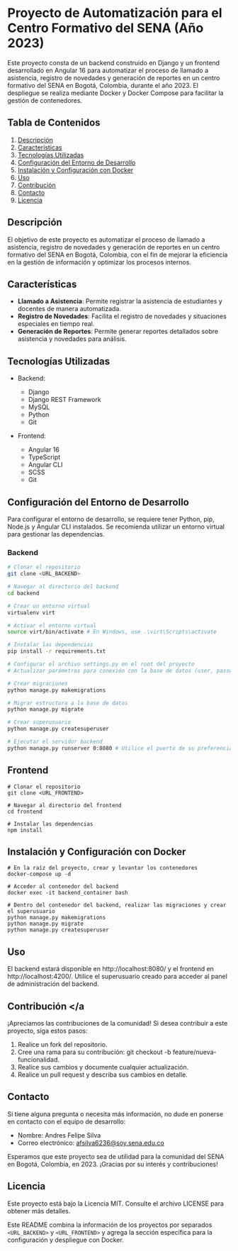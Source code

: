 # Proyecto de Automatización para el Centro Formativo del SENA (Año 2023)

Este proyecto consta de un backend construido en Django y un frontend desarrollado en Angular 16 para automatizar el proceso de llamado a asistencia, registro de novedades y generación de reportes en un centro formativo del SENA en Bogotá, Colombia, durante el año 2023. El despliegue se realiza mediante Docker y Docker Compose para facilitar la gestión de contenedores.

## Tabla de Contenidos

1. [Descripción](#descripcion)
2. [Características](#caracteristicas)
3. [Tecnologías Utilizadas](#tecnologias-utilizadas)
4. [Configuración del Entorno de Desarrollo](#configuracion-del-entorno-de-desarrollo)
5. [Instalación y Configuración con Docker](#instalacion-y-configuracion-con-docker)
6. [Uso](#uso)
7. [Contribución](#contribucion)
8. [Contacto](#contacto)
9. [Licencia](#licencia)

## Descripción <a name="descripcion"></a>

El objetivo de este proyecto es automatizar el proceso de llamado a asistencia, registro de novedades y generación de reportes en un centro formativo del SENA en Bogotá, Colombia, con el fin de mejorar la eficiencia en la gestión de información y optimizar los procesos internos.

## Características <a name="caracteristicas"></a>

- **Llamado a Asistencia**: Permite registrar la asistencia de estudiantes y docentes de manera automatizada.
- **Registro de Novedades**: Facilita el registro de novedades y situaciones especiales en tiempo real.
- **Generación de Reportes**: Permite generar reportes detallados sobre asistencia y novedades para análisis.

## Tecnologías Utilizadas <a name="tecnologias-utilizadas"></a>

- Backend:
  - Django
  - Django REST Framework
  - MySQL
  - Python
  - Git

- Frontend:
  - Angular 16
  - TypeScript
  - Angular CLI
  - SCSS
  - Git

## Configuración del Entorno de Desarrollo <a name="configuracion-del-entorno-de-desarrollo"></a>

Para configurar el entorno de desarrollo, se requiere tener Python, pip, Node.js y Angular CLI instalados. Se recomienda utilizar un entorno virtual para gestionar las dependencias.

### Backend

```bash
# Clonar el repositorio
git clone <URL_BACKEND>

# Navegar al directorio del backend
cd backend

# Crear un entorno virtual
virtualenv virt

# Activar el entorno virtual
source virt/bin/activate # En Windows, use .\virt\Scripts\activate

# Instalar las dependencias
pip install -r requirements.txt

# Configurar el archivo settings.py en el root del proyecto
# Actualizar parámetros para conexión con la base de datos (user, password, host, port)

# Crear migraciones
python manage.py makemigrations

# Migrar estructura a la base de datos
python manage.py migrate

# Crear superusuario
python manage.py createsuperuser

# Ejecutar el servidor backend
python manage.py runserver 0:8080 # Utilice el puerto de su preferencia
```

## Frontend
```
# Clonar el repositorio
git clone <URL_FRONTEND>

# Navegar al directorio del frontend
cd frontend

# Instalar las dependencias
npm install
```

## Instalación y Configuración con Docker <a name="instalacion-y-configuracion-con-docker"></a>

```
# En la raíz del proyecto, crear y levantar los contenedores
docker-compose up -d

# Acceder al contenedor del backend
docker exec -it backend_container bash

# Dentro del contenedor del backend, realizar las migraciones y crear el superusuario
python manage.py makemigrations
python manage.py migrate
python manage.py createsuperuser
```

## Uso <a name="uso"></a>

El backend estará disponible en http://localhost:8080/ y el frontend en http://localhost:4200/. Utilice el superusuario creado para acceder al panel de administración del backend.

## Contribución <a name="contribucion"></a

¡Apreciamos las contribuciones de la comunidad! Si desea contribuir a este proyecto, siga estos pasos:

1. Realice un fork del repositorio.
2. Cree una rama para su contribución: git checkout -b feature/nueva-funcionalidad.
3. Realice sus cambios y documente cualquier actualización.
4. Realice un pull request y describa sus cambios en detalle.

## Contacto <a name="contacto"></a>

Si tiene alguna pregunta o necesita más información, no dude en ponerse en contacto con el equipo de desarrollo:

- Nombre: Andres Felipe Silva
- Correo electrónico: afsilva6236@soy.sena.edu.co

Esperamos que este proyecto sea de utilidad para la comunidad del SENA en Bogotá, Colombia, en 2023. ¡Gracias por su interés y contribuciones!

## Licencia <a name="licencia"></a>

Este proyecto está bajo la Licencia MIT. Consulte el archivo LICENSE para obtener más detalles.

Este README combina la información de los proyectos por separados `<URL_BACKEND>` y `<URL_FRONTEND>` y agrega la sección específica para la configuración y despliegue con Docker. 
